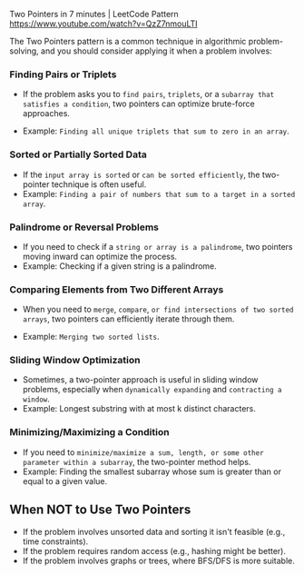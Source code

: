 Two Pointers in 7 minutes | LeetCode Pattern
https://www.youtube.com/watch?v=QzZ7nmouLTI




The Two Pointers pattern is a common technique in algorithmic problem-solving, 
and you should consider applying it when a problem involves:


### Finding Pairs or Triplets
 - If the problem asks you to `find pairs`, `triplets`, or a `subarray that satisfies a condition`, 
   two pointers can optimize brute-force approaches.

- Example: `Finding all unique triplets that sum to zero in an array`.

### Sorted or Partially Sorted Data

- If the `input array is sorted` or `can be sorted efficiently`, the two-pointer technique is often useful.
- Example: `Finding a pair of numbers that sum to a target in a sorted array`.

### Palindrome or Reversal Problems
- If you need to check if a `string or array is a palindrome`, two pointers moving inward can optimize the process.
- Example: Checking if a given string is a palindrome.


### Comparing Elements from Two Different Arrays

- When you need to `merge`, `compare`, `or find intersections of two sorted arrays`, 
  two pointers can efficiently iterate through them.

- Example: `Merging two sorted lists`.

### Sliding Window Optimization

- Sometimes, a two-pointer approach is useful in sliding window problems, especially 
 when `dynamically expanding` and `contracting a window`.
- Example: Longest substring with at most k distinct characters.

###  Minimizing/Maximizing a Condition
 - If you need to `minimize/maximize a sum, length, or some other parameter within a subarray`, the two-pointer method helps.
- Example: Finding the smallest subarray whose sum is greater than or equal to a given value.


## When NOT to Use Two Pointers
- If the problem involves unsorted data and sorting it isn't feasible (e.g., time constraints).
- If the problem requires random access (e.g., hashing might be better).
- If the problem involves graphs or trees, where BFS/DFS is more suitable.